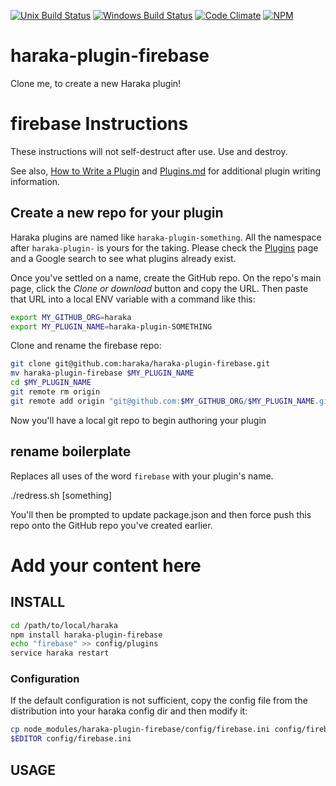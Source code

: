[![Unix Build Status][ci-img]][ci-url]
[![Windows Build Status][ci-win-img]][ci-win-url]
[![Code Climate][clim-img]][clim-url]
[![NPM][npm-img]][npm-url]

# haraka-plugin-firebase

Clone me, to create a new Haraka plugin!

# firebase Instructions

These instructions will not self-destruct after use. Use and destroy.

See also, [How to Write a Plugin](https://github.com/haraka/Haraka/wiki/Write-a-Plugin) and [Plugins.md](https://github.com/haraka/Haraka/blob/master/docs/Plugins.md) for additional plugin writing information.

## Create a new repo for your plugin

Haraka plugins are named like `haraka-plugin-something`. All the namespace after `haraka-plugin-` is yours for the taking. Please check the [Plugins](https://github.com/haraka/Haraka/blob/master/Plugins.md) page and a Google search to see what plugins already exist.

Once you've settled on a name, create the GitHub repo. On the repo's main page, click the _Clone or download_ button and copy the URL. Then paste that URL into a local ENV variable with a command like this:

```sh
export MY_GITHUB_ORG=haraka
export MY_PLUGIN_NAME=haraka-plugin-SOMETHING
```

Clone and rename the firebase repo:

```sh
git clone git@github.com:haraka/haraka-plugin-firebase.git
mv haraka-plugin-firebase $MY_PLUGIN_NAME
cd $MY_PLUGIN_NAME
git remote rm origin
git remote add origin "git@github.com:$MY_GITHUB_ORG/$MY_PLUGIN_NAME.git"
```

Now you'll have a local git repo to begin authoring your plugin

## rename boilerplate

Replaces all uses of the word `firebase` with your plugin's name.

./redress.sh [something]

You'll then be prompted to update package.json and then force push this repo onto the GitHub repo you've created earlier.


# Add your content here

## INSTALL

```sh
cd /path/to/local/haraka
npm install haraka-plugin-firebase
echo "firebase" >> config/plugins
service haraka restart
```

### Configuration

If the default configuration is not sufficient, copy the config file from the distribution into your haraka config dir and then modify it:

```sh
cp node_modules/haraka-plugin-firebase/config/firebase.ini config/firebase.ini
$EDITOR config/firebase.ini
```

## USAGE


<!-- leave these buried at the bottom of the document -->
[ci-img]: https://github.com/haraka/haraka-plugin-template/workflows/Plugin%20Tests/badge.svg
[ci-url]: https://github.com/haraka/haraka-plugin-template/actions?query=workflow%3A%22Plugin+Tests%22
[ci-win-img]: https://github.com/haraka/haraka-plugin-template/workflows/Plugin%20Tests%20-%20Windows/badge.svg
[ci-win-url]: https://github.com/haraka/haraka-plugin-template/actions?query=workflow%3A%22Plugin+Tests+-+Windows%22
[clim-img]: https://codeclimate.com/github/haraka/haraka-plugin-firebase/badges/gpa.svg
[clim-url]: https://codeclimate.com/github/haraka/haraka-plugin-firebase
[npm-img]: https://nodei.co/npm/haraka-plugin-firebase.png
[npm-url]: https://www.npmjs.com/package/haraka-plugin-firebase
